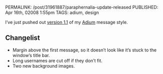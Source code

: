PERMALINK: /post/31961887/paraphernalia-update-released
PUBLISHED: Apr 16th, 02008 1:55pm
TAGS: adium, design

I’ve just pushed out [version 1.1][paraphernalia] of my [Adium][adium] message
style.

   [paraphernalia]: http://adiumxtras.com/index.php?a=xtras&xtra_id=5493 "‘Paraphernalia’ listing at Adium Xtras"
   [adium]: http://adiumx.com/ "Adium home page"

## Changelist

* Margin above the first message, so it doesn’t look like it’s stuck to the
window’s title bar.
* Long usernames are cut off if they don’t fit.
* Two new background images.
